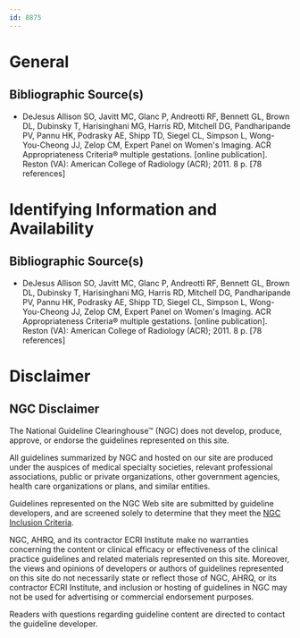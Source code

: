 ```yaml
---
id: 8875
---
```


# General

## Bibliographic Source(s)

- DeJesus Allison SO, Javitt MC, Glanc P, Andreotti RF, Bennett GL, Brown DL, Dubinsky T, Harisinghani MG, Harris RD, Mitchell DG, Pandharipande PV, Pannu HK, Podrasky AE, Shipp TD, Siegel CL, Simpson L, Wong-You-Cheong JJ, Zelop CM, Expert Panel on Women's Imaging. ACR Appropriateness Criteria® multiple gestations. [online publication]. Reston (VA): American College of Radiology (ACR); 2011. 8 p. [78 references]

# Identifying Information and Availability

## Bibliographic Source(s)

- DeJesus Allison SO, Javitt MC, Glanc P, Andreotti RF, Bennett GL, Brown DL, Dubinsky T, Harisinghani MG, Harris RD, Mitchell DG, Pandharipande PV, Pannu HK, Podrasky AE, Shipp TD, Siegel CL, Simpson L, Wong-You-Cheong JJ, Zelop CM, Expert Panel on Women's Imaging. ACR Appropriateness Criteria® multiple gestations. [online publication]. Reston (VA): American College of Radiology (ACR); 2011. 8 p. [78 references]

# Disclaimer

## NGC Disclaimer

The National Guideline Clearinghouse™ (NGC) does not develop, produce, approve, or endorse the guidelines represented on this site.

All guidelines summarized by NGC and hosted on our site are produced under the auspices of medical specialty societies, relevant professional associations, public or private organizations, other government agencies, health care organizations or plans, and similar entities.

Guidelines represented on the NGC Web site are submitted by guideline developers, and are screened solely to determine that they meet the [NGC Inclusion Criteria](/help-and-about/summaries/inclusion-criteria).

NGC, AHRQ, and its contractor ECRI Institute make no warranties concerning the content or clinical efficacy or effectiveness of the clinical practice guidelines and related materials represented on this site. Moreover, the views and opinions of developers or authors of guidelines represented on this site do not necessarily state or reflect those of NGC, AHRQ, or its contractor ECRI Institute, and inclusion or hosting of guidelines in NGC may not be used for advertising or commercial endorsement purposes.

Readers with questions regarding guideline content are directed to contact the guideline developer.

